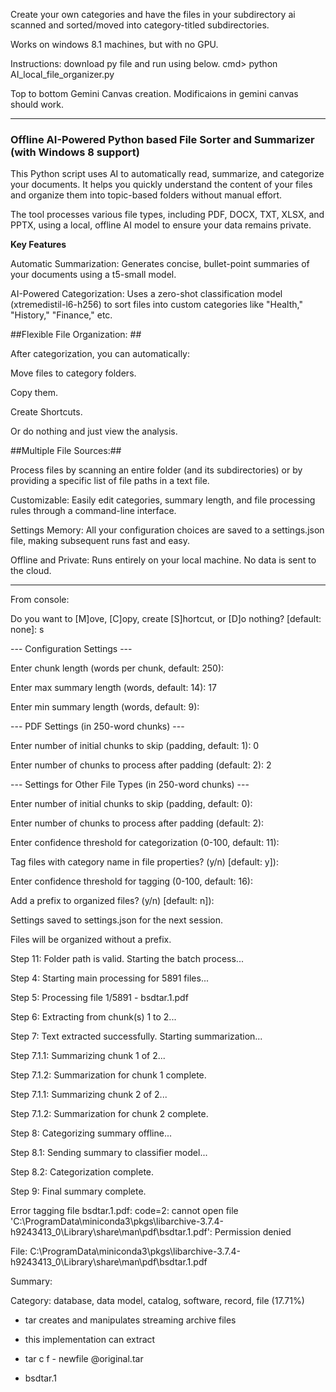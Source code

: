 Create your own categories and have the files in your subdirectory ai scanned and sorted/moved into category-titled subdirectories.  

Works on windows 8.1 machines, but with no GPU.

Instructions: download py file and run using below.
cmd> python AI_local_file_organizer.py

Top to bottom Gemini Canvas creation.  Modificaions in gemini canvas should work.

-----------------------------------------------------------------------------------

### Offline AI-Powered Python based File Sorter and Summarizer (with Windows 8 support)

This Python script uses AI to automatically read, summarize, and categorize your documents. It helps you quickly understand the content of your files and organize them into topic-based folders without manual effort.

The tool processes various file types, including PDF, DOCX, TXT, XLSX, and PPTX, using a local, offline AI model to ensure your data remains private.


**Key Features**

Automatic Summarization: Generates concise, bullet-point summaries of your documents using a t5-small model.

AI-Powered Categorization: Uses a zero-shot classification model (xtremedistil-l6-h256) to sort files into custom categories like "Health," "History," "Finance," etc.


##Flexible File Organization: ##

After categorization, you can automatically:

Move files to category folders.

Copy them.

Create Shortcuts.

Or do nothing and just view the analysis.


##Multiple File Sources:##

Process files by scanning an entire folder (and its subdirectories) or by providing a specific list of file paths in a text file.

Customizable: Easily edit categories, summary length, and file processing rules through a command-line interface.

Settings Memory: All your configuration choices are saved to a settings.json file, making subsequent runs fast and easy.

Offline and Private: Runs entirely on your local machine. No data is sent to the cloud.

------------------------------------------------------------

From console:

Do you want to [M]ove, [C]opy, create [S]hortcut, or [D]o nothing? [default: none]: s

--- Configuration Settings ---

Enter chunk length (words per chunk, default: 250):

Enter max summary length (words, default: 14): 17

Enter min summary length (words, default: 9):


--- PDF Settings (in 250-word chunks) ---

Enter number of initial chunks to skip (padding, default: 1): 0

Enter number of chunks to process after padding (default: 2): 2


--- Settings for Other File Types (in 250-word chunks) ---

Enter number of initial chunks to skip (padding, default: 0):

Enter number of chunks to process after padding (default: 2):

Enter confidence threshold for categorization (0-100, default: 11):

Tag files with category name in file properties? (y/n) [default: y]):

Enter confidence threshold for tagging (0-100, default: 16):

Add a prefix to organized files? (y/n) [default: n]):

Settings saved to settings.json for the next session.

Files will be organized without a prefix.

Step 11: Folder path is valid. Starting the batch process...

Step 4: Starting main processing for 5891 files...

Step 5: Processing file 1/5891 - bsdtar.1.pdf

Step 6: Extracting from chunk(s) 1 to 2...

Step 7: Text extracted successfully. Starting summarization...

Step 7.1.1: Summarizing chunk 1 of 2...

Step 7.1.2: Summarization for chunk 1 complete.

Step 7.1.1: Summarizing chunk 2 of 2...

Step 7.1.2: Summarization for chunk 2 complete.

Step 8: Categorizing summary offline...

Step 8.1: Sending summary to classifier model...

Step 8.2: Categorization complete.

Step 9: Final summary complete.

Error tagging file bsdtar.1.pdf: code=2: cannot open file 'C:\ProgramData\miniconda3\pkgs\libarchive-3.7.4-h9243413_0\Library\share\man\pdf\bsdtar.1.pdf': Permission denied

File: C:\ProgramData\miniconda3\pkgs\libarchive-3.7.4-h9243413_0\Library\share\man\pdf\bsdtar.1.pdf

Summary:

Category: database, data model, catalog, software, record, file (17.71%)

- tar creates and manipulates streaming archive files

- this implementation can extract

- tar c f - newfile @original.tar

- bsdtar.1
